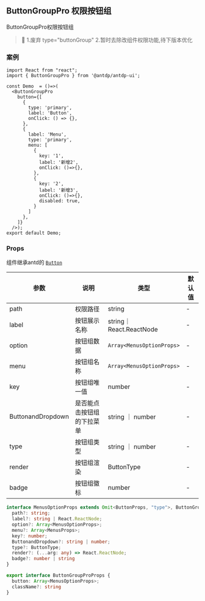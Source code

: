 ButtonGroupPro
权限按钮组
---

ButtonGroupPro权限按钮组
> 🚧 1.废弃 type="buttonGroup" 2.暂时去除改组件权限功能,待下版本优化


### 案例

```tsx mdx:preview
import React from "react";
import { ButtonGroupPro } from '@antdp/antdp-ui';

const Demo  = ()=>(
  <ButtonGroupPro
    button={[
      {
        type: 'primary',
        label: 'Button',
        onClick: () => {},
      },
      {
        label: 'Menu',
        type: 'primary',
        menu: [
          {
            key: '1',
            label: '新增2',
            onClick: ()=>{},
          },
          {
            key: '2',
            label: '新增3',
            onClick: ()=>{},
            disabled: true,
          }
        ]
      },
    ]}
  />);
export default Demo;
```

### Props
组件继承antd的 [`Button`](https://ant.design/components/button-cn/#header)


| 参数 | 说明 | 类型 | 默认值 |
| -------- | -------- | -------- | -------- |
| path | 权限路径 | string  |- |
| label | 按钮展示名称 | string｜React.ReactNode | - |
| option | 按钮组数据 | `Array<MenusOptionProps>` | - |
| menu | 按钮组名称 | `Array<MenusOptionProps>` | - |
| key | 按钮组唯一值 | number | - |
| ButtonandDropdown | 是否能点击按钮组的下拉菜单 | string ｜ number | - |
| type | 按钮组类型 | string ｜ number | - |
| render | 按钮组渲染 | ButtonType | - |
| badge | 按钮组徽标 | number | - |

```ts
interface MenusOptionProps extends Omit<ButtonProps, "type">, ButtonGroupProps {
  path?: string;
  label?: string | React.ReactNode;
  option?: Array<MenusOptionProps>;
  menu?: Array<MenusProps>;
  key?: number;
  ButtonandDropdown?: string | number;
  type?: ButtonType;
  render?: (...arg: any) => React.ReactNode;
  badge?: number | string
}

export interface ButtonGroupProProps {
  button: Array<MenusOptionProps>;
  className?: string
}
```
